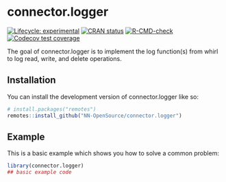 
<!-- README.md is generated from README.Rmd. Please edit that file -->

# connector.logger

<!-- badges: start -->

[![Lifecycle:
experimental](https://img.shields.io/badge/lifecycle-experimental-orange.svg)](https://lifecycle.r-lib.org/articles/stages.html#experimental)
[![CRAN
status](https://www.r-pkg.org/badges/version/connector.logger)](https://CRAN.R-project.org/package=connector.logger)
[![R-CMD-check](https://github.com/NN-OpenSource/connector.logger/actions/workflows/R-CMD-check.yaml/badge.svg)](https://github.com/NN-OpenSource/connector.logger/actions/workflows/R-CMD-check.yaml)
[![Codecov test
coverage](https://codecov.io/gh/NN-OpenSource/connector.logger/graph/badge.svg)](https://app.codecov.io/gh/NN-OpenSource/connector.logger)
<!-- badges: end -->

The goal of connector.logger is to implement the log function(s) from
whirl to log read, write, and delete operations.

## Installation

You can install the development version of connector.logger like so:

``` r
# install.packages("remotes")
remotes::install_github("NN-OpenSource/connector.logger")
```

## Example

This is a basic example which shows you how to solve a common problem:

``` r
library(connector.logger)
## basic example code
```
